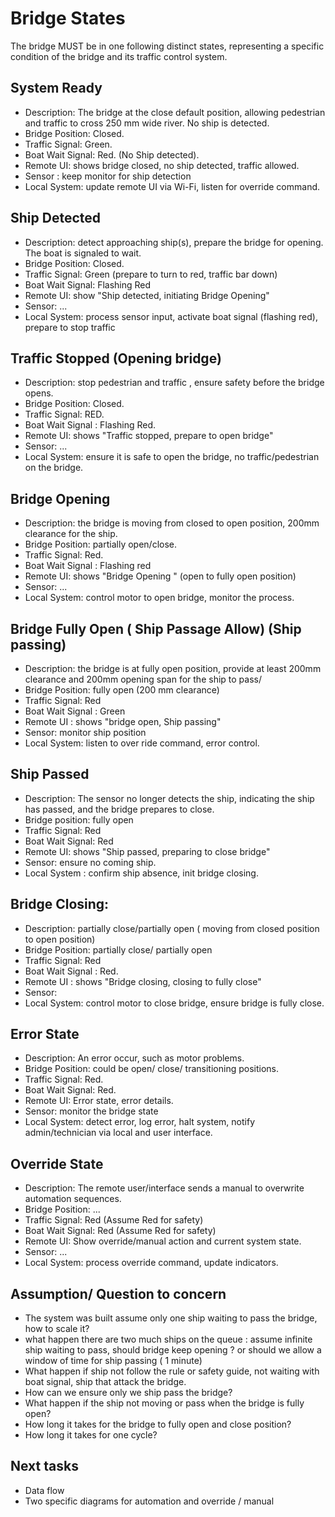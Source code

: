 # Bridge States

The bridge MUST be in one following distinct states, representing a specific condition of the bridge and its traffic control system.

## System Ready

-   Description: The bridge at the close default position, allowing pedestrian and traffic to cross 250 mm wide river. No ship is detected.
-   Bridge Position: Closed.
-   Traffic Signal: Green.
-   Boat Wait Signal: Red. (No Ship detected).
-   Remote UI: shows bridge closed, no ship detected, traffic allowed.
-   Sensor : keep monitor for ship detection
-   Local System: update remote UI via Wi-Fi, listen for override command.

## Ship Detected

-   Description: detect approaching ship(s), prepare the bridge for opening. The boat is signaled to wait.
-   Bridge Position: Closed.
-   Traffic Signal: Green (prepare to turn to red, traffic bar down)
-   Boat Wait Signal: Flashing Red
-   Remote UI: show "Ship detected, initiating Bridge Opening"
-   Sensor: ...
-   Local System: process sensor input, activate boat signal (flashing red), prepare to stop traffic

## Traffic Stopped (Opening bridge)

-   Description: stop pedestrian and traffic , ensure safety before the bridge opens.
-   Bridge Position: Closed.
-   Traffic Signal: RED.
-   Boat Wait Signal : Flashing Red.
-   Remote UI: shows "Traffic stopped, prepare to open bridge"
-   Sensor: ...
-   Local System: ensure it is safe to open the bridge, no traffic/pedestrian on the bridge.

## Bridge Opening

-   Description: the bridge is moving from closed to open position, 200mm clearance for the ship.
-   Bridge Position: partially open/close.
-   Traffic Signal: Red.
-   Boat Wait Signal : Flashing red
-   Remote UI: shows "Bridge Opening " (open to fully open position)
-   Sensor: ...
-   Local System: control motor to open bridge, monitor the process.

## Bridge Fully Open ( Ship Passage Allow) (Ship passing)

-   Description: the bridge is at fully open position, provide at least 200mm clearance and 200mm opening span for the ship to pass/
-   Bridge Position: fully open (200 mm clearance)
-   Traffic Signal: Red
-   Boat Wait Signal : Green
-   Remote UI : shows "bridge open, Ship passing"
-   Sensor: monitor ship position
-   Local System: listen to over ride command, error control.

## Ship Passed

-   Description: The sensor no longer detects the ship, indicating the ship has passed, and the bridge prepares to close.
-   Bridge position: fully open
-   Traffic Signal: Red
-   Boat Wait Signal: Red
-   Remote UI: shows "Ship passed, preparing to close bridge"
-   Sensor: ensure no coming ship.
-   Local System : confirm ship absence, init bridge closing.

## Bridge Closing:

-   Description: partially close/partially open ( moving from closed position to open position)
-   Bridge Position: partially close/ partially open
-   Traffic Signal: Red
-   Boat Wait Signal : Red.
-   Remote UI : shows "Bridge closing, closing to fully close"
-   Sensor:
-   Local System: control motor to close bridge, ensure bridge is fully close.

## Error State

-   Description: An error occur, such as motor problems.
-   Bridge Position: could be open/ close/ transitioning positions.
-   Traffic Signal: Red.
-   Boat Wait Signal: Red.
-   Remote UI: Error state, error details.
-   Sensor: monitor the bridge state
-   Local System: detect error, log error, halt system, notify admin/technician via local and user interface.

## Override State

-   Description: The remote user/interface sends a manual to overwrite automation sequences.
-   Bridge Position: ...
-   Traffic Signal: Red (Assume Red for safety)
-   Boat Wait Signal: Red (Assume Red for safety)
-   Remote UI: Show override/manual action and current system state.
-   Sensor: ...
-   Local System: process override command, update indicators.

## Assumption/ Question to concern

-   The system was built assume only one ship waiting to pass the bridge, how to scale it?
-   what happen there are two much ships on the queue : assume infinite ship waiting to pass, should bridge keep opening ? or should we allow a window of time for ship passing ( 1 minute)
-   What happen if ship not follow the rule or safety guide, not waiting with boat signal, ship that attack the bridge.
-   How can we ensure only we ship pass the bridge?
-   What happen if the ship not moving or pass when the bridge is fully open?
-   How long it takes for the bridge to fully open and close position?
-   How long it takes for one cycle?

## Next tasks

-   Data flow
-   Two specific diagrams for automation and override / manual

